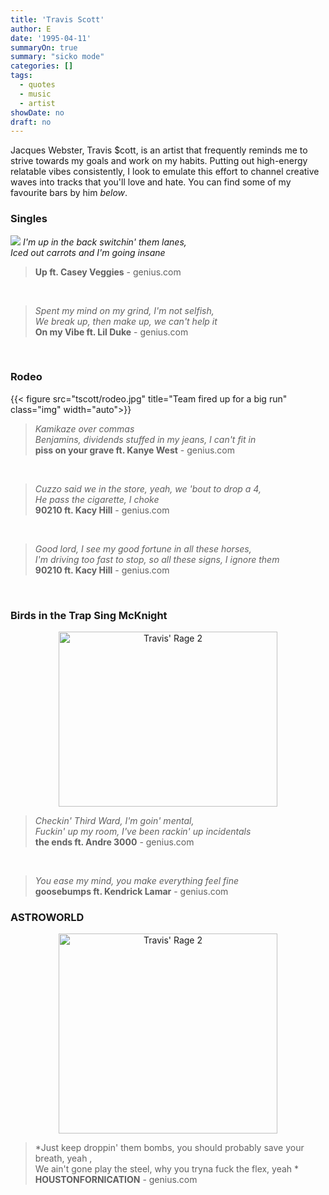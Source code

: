 ```yaml
---
title: 'Travis Scott'
author: E
date: '1995-04-11'
summaryOn: true
summary: "sicko mode"
categories: []
tags:
  - quotes
  - music
  - artist
showDate: no
draft: no
---
```


Jacques Webster, Travis $cott, is an artist that frequently reminds me to strive towards my goals and work on my habits.  Putting out high-energy relatable vibes consistently, I look to emulate this effort to channel creative waves into tracks that you'll love and hate. You can find some of my favourite bars by him _below_.

### Singles  
![](https://s16-us2.startpage.com/cgi-bin/serveimage?url=http:%2F%2Fillroots.com%2Fuploads%2Fimages%2F182%2Fimage%2F1377292357%2Flarge.jpg%3F1377292346&sp=49684b22701e0e00c7de1978065339bb)
*I'm up in the back switchin' them lanes,<br>Iced out carrots and I'm going insane*  
>  **Up ft. Casey Veggies** - genius.com
 
&nbsp;  


> *Spent my mind on my grind, I'm not selfish,<br>We break up, then make up, we can't help it*  
>  **On my Vibe ft. Lil Duke** - genius.com
 
&nbsp;  



### Rodeo


{{< figure src="tscott/rodeo.jpg" title="Team fired up for a big run" class="img" width="auto">}}   

> *Kamikaze over commas<br> Benjamins, dividends stuffed in my jeans, I can't fit in*   
>  **piss on your grave ft. Kanye West** - genius.com    

&nbsp;  
  
> *Cuzzo said we in the store, yeah, we 'bout to drop a 4, <br> He pass the cigarette, I choke*   
>  **90210 ft. Kacy Hill** - genius.com    
  
&nbsp;  
  
> *Good lord, I see my good fortune in all these horses, <br>	I'm driving too fast to stop, so all these signs, I ignore them*   
>  **90210 ft. Kacy Hill** - genius.com    

&nbsp;  


 	
### Birds in the Trap Sing McKnight 	

<center>
<img src="https://s15-us2.startpage.com/cgi-bin/serveimage?url=https:%2F%2Fdjbooth.net%2F.image%2Ft_share%2FMTUzNDg1OTE5ODA5NjQzNzE4%2Ftravis-scott-birds-in-the-trap-tweet-imagejpg.jpg&sp=de91d29691fb5a986da7294a99a25e5c" alt="Travis' Rage 2"
	title="A cute kitten" width="350" height="280" align = "middle"/>
</center>

> *Checkin' Third Ward, I'm goin' mental,<br> Fuckin' up my room, I've been rackin' up incidentals*  
>  **the ends ft. Andre 3000** - genius.com  

&nbsp;  

> *You ease my mind, you make everything feel fine*  
>  **goosebumps ft. Kendrick Lamar** - genius.com  

### ASTROWORLD   	

<center>
<img src="https://s14-eu5.startpage.com/cgi-bin/serveimage?url=https:%2F%2Froneb92.files.wordpress.com%2F2018%2F11%2F15425665081746.jpg%3Fw%3D1024%26quality%3D80%26strip%3Dall%26h%3D776&sp=d88d2e4b962cd9513c79fea79ad2ff2b" alt="Travis' Rage 2"
	title="A cute kitten" width="350" height="320" align = "middle"/>
</center>

> *Just keep droppin' them bombs, you should probably save your breath, yeah ,<br> We ain't gone play the steel, why you tryna fuck the flex, yeah	*  
>  **HOUSTONFORNICATION** - genius.com  

&nbsp;  



